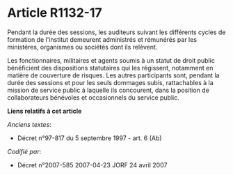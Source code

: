 # Article R1132-17

Pendant la durée des sessions, les auditeurs suivant les différents cycles de formation de l'institut demeurent administrés
et rémunérés par les ministères, organismes ou sociétés dont ils relèvent.

Les fonctionnaires, militaires et agents soumis à un statut de droit public bénéficient des dispositions statutaires qui les
régissent, notamment en matière de couverture de risques. Les autres participants sont, pendant la durée des sessions et pour
les seuls dommages subis, rattachables à la mission de service public à laquelle ils concourent, dans la position de
collaborateurs bénévoles et occasionnels du service public.

**Liens relatifs à cet article**

_Anciens textes_:

  - Décret n°97-817 du 5 septembre 1997 - art. 6 (Ab)

_Codifié par_:

  - Décret n°2007-585 2007-04-23 JORF 24 avril 2007
